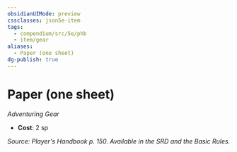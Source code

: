 ```yaml
---
obsidianUIMode: preview
cssclasses: json5e-item
tags:
  - compendium/src/5e/phb
  - item/gear
aliases:
  - Paper (one sheet)
dg-publish: true
---
```

# Paper (one sheet)
*Adventuring Gear*  

- **Cost**: 2 sp

*Source: Player's Handbook p. 150. Available in the SRD and the Basic Rules.*
